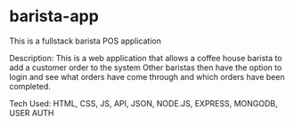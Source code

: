 # barista-app
This is a fullstack barista POS application


Description:
This is a web application that allows a coffee house barista to add a customer order to the system Other baristas then have the option to login and see what orders have come through and which orders have been completed. 

Tech Used:
HTML, CSS, JS, API, JSON, NODE.JS, EXPRESS, MONGODB, USER AUTH
